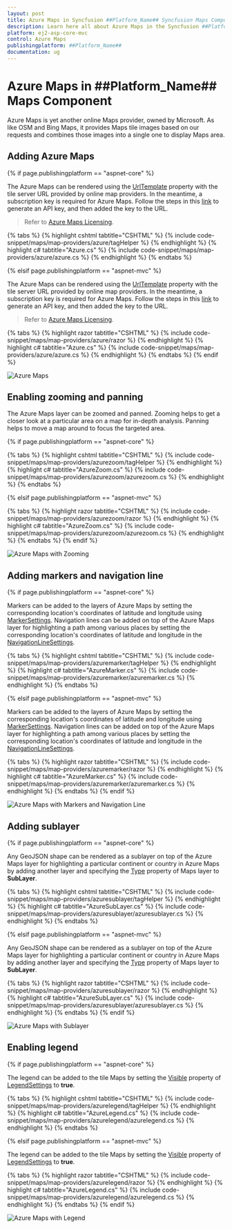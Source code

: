 ```yaml
---
layout: post
title: Azure Maps in Syncfusion ##Platform_Name## Syncfusion Maps Component
description: Learn here all about Azure Maps in the Syncfusion ##Platform_Name## Maps component and much more details.
platform: ej2-asp-core-mvc
control: Azure Maps
publishingplatform: ##Platform_Name##
documentation: ug
---
```


# Azure Maps in ##Platform_Name## Maps Component

Azure Maps is yet another online Maps provider, owned by Microsoft. As like OSM and Bing Maps, it provides Maps tile images based on our requests and combines those images into a single one to display Maps area.

## Adding Azure Maps

{% if page.publishingplatform == "aspnet-core" %}

The Azure Maps can be rendered using the [UrlTemplate](https://help.syncfusion.com/cr/aspnetcore-js2/Syncfusion.EJ2.Maps.MapsLayer.html#Syncfusion_EJ2_Maps_MapsLayer_UrlTemplate) property with the tile server URL provided by online map providers. In the meantime, a subscription key is required for Azure Maps. Follow the steps in this [link](https://docs.microsoft.com/en-us/azure/search/search-security-api-keys) to generate an API key, and then added the key to the URL.

>Refer to [Azure Maps Licensing](https://azure.microsoft.com/en-in/support/legal/).

{% tabs %}
{% highlight cshtml tabtitle="CSHTML" %}
{% include code-snippet/maps/map-providers/azure/tagHelper %}
{% endhighlight %}
{% highlight c# tabtitle="Azure.cs" %}
{% include code-snippet/maps/map-providers/azure/azure.cs %}
{% endhighlight %}
{% endtabs %}

{% elsif page.publishingplatform == "aspnet-mvc" %}

The Azure Maps can be rendered using the [UrlTemplate](https://help.syncfusion.com/cr/aspnetmvc-js2/Syncfusion.EJ2.Maps.MapsLayer.html#Syncfusion_EJ2_Maps_MapsLayer_UrlTemplate) property with the tile server URL provided by online map providers. In the meantime, a subscription key is required for Azure Maps. Follow the steps in this [link](https://docs.microsoft.com/en-us/azure/search/search-security-api-keys) to generate an API key, and then added the key to the URL.

>Refer to [Azure Maps Licensing](https://azure.microsoft.com/en-in/support/legal/).

{% tabs %}
{% highlight razor tabtitle="CSHTML" %}
{% include code-snippet/maps/map-providers/azure/razor %}
{% endhighlight %}
{% highlight c# tabtitle="Azure.cs" %}
{% include code-snippet/maps/map-providers/azure/azure.cs %}
{% endhighlight %}
{% endtabs %}
{% endif %}

![Azure Maps](../images/MapProviders/azure-maps.PNG)

## Enabling zooming and panning

The Azure Maps layer can be zoomed and panned. Zooming helps to get a closer look at a particular area on a map for in-depth analysis. Panning helps to move a map around to focus the targeted area.

{% if page.publishingplatform == "aspnet-core" %}

{% tabs %}
{% highlight cshtml tabtitle="CSHTML" %}
{% include code-snippet/maps/map-providers/azurezoom/tagHelper %}
{% endhighlight %}
{% highlight c# tabtitle="AzureZoom.cs" %}
{% include code-snippet/maps/map-providers/azurezoom/azurezoom.cs %}
{% endhighlight %}
{% endtabs %}

{% elsif page.publishingplatform == "aspnet-mvc" %}

{% tabs %}
{% highlight razor tabtitle="CSHTML" %}
{% include code-snippet/maps/map-providers/azurezoom/razor %}
{% endhighlight %}
{% highlight c# tabtitle="AzureZoom.cs" %}
{% include code-snippet/maps/map-providers/azurezoom/azurezoom.cs %}
{% endhighlight %}
{% endtabs %}
{% endif %}

![Azure Maps with Zooming](../images/MapProviders/azure-maps-zooming.PNG)

## Adding markers and navigation line

{% if page.publishingplatform == "aspnet-core" %}

Markers can be added to the layers of Azure Maps by setting the corresponding location's coordinates of latitude and longitude using [MarkerSettings](https://help.syncfusion.com/cr/aspnetcore-js2/Syncfusion.EJ2.Maps.MapsLayer.html#Syncfusion_EJ2_Maps_MapsLayer_MarkerSettings). Navigation lines can be added on top of the Azure Maps layer for highlighting a path among various places by setting the corresponding location's coordinates of latitude and longitude in the [NavigationLineSettings](https://help.syncfusion.com/cr/aspnetcore-js2/Syncfusion.EJ2.Maps.MapsLayer.html#Syncfusion_EJ2_Maps_MapsLayer_NavigationLineSettings).

{% tabs %}
{% highlight cshtml tabtitle="CSHTML" %}
{% include code-snippet/maps/map-providers/azuremarker/tagHelper %}
{% endhighlight %}
{% highlight c# tabtitle="AzureMarker.cs" %}
{% include code-snippet/maps/map-providers/azuremarker/azuremarker.cs %}
{% endhighlight %}
{% endtabs %}

{% elsif page.publishingplatform == "aspnet-mvc" %}

Markers can be added to the layers of Azure Maps by setting the corresponding location's coordinates of latitude and longitude using [MarkerSettings](https://help.syncfusion.com/cr/aspnetmvc-js2/Syncfusion.EJ2.Maps.MapsLayer.html#Syncfusion_EJ2_Maps_MapsLayer_MarkerSettings). Navigation lines can be added on top of the Azure Maps layer for highlighting a path among various places by setting the corresponding location's coordinates of latitude and longitude in the [NavigationLineSettings](https://help.syncfusion.com/cr/aspnetmvc-js2/Syncfusion.EJ2.Maps.MapsLayer.html#Syncfusion_EJ2_Maps_MapsLayer_NavigationLineSettings).

{% tabs %}
{% highlight razor tabtitle="CSHTML" %}
{% include code-snippet/maps/map-providers/azuremarker/razor %}
{% endhighlight %}
{% highlight c# tabtitle="AzureMarker.cs" %}
{% include code-snippet/maps/map-providers/azuremarker/azuremarker.cs %}
{% endhighlight %}
{% endtabs %}
{% endif %}

![Azure Maps with Markers and Navigation Line](../images/MapProviders/azure-maps-marker-and-line.PNG)

## Adding sublayer

{% if page.publishingplatform == "aspnet-core" %}

Any GeoJSON shape can be rendered as a sublayer on top of the Azure Maps layer for highlighting a particular continent or country in Azure Maps by adding another layer and specifying the [Type](https://help.syncfusion.com/cr/aspnetcore-js2/Syncfusion.EJ2.Maps.MapsLayer.html#Syncfusion_EJ2_Maps_MapsLayer_Type) property of Maps layer to **SubLayer**.

{% tabs %}
{% highlight cshtml tabtitle="CSHTML" %}
{% include code-snippet/maps/map-providers/azuresublayer/tagHelper %}
{% endhighlight %}
{% highlight c# tabtitle="AzureSubLayer.cs" %}
{% include code-snippet/maps/map-providers/azuresublayer/azuresublayer.cs %}
{% endhighlight %}
{% endtabs %}

{% elsif page.publishingplatform == "aspnet-mvc" %}

Any GeoJSON shape can be rendered as a sublayer on top of the Azure Maps layer for highlighting a particular continent or country in Azure Maps by adding another layer and specifying the [Type](https://help.syncfusion.com/cr/aspnetmvc-js2/Syncfusion.EJ2.Maps.MapsLayer.html#Syncfusion_EJ2_Maps_MapsLayer_Type) property of Maps layer to **SubLayer**.

{% tabs %}
{% highlight razor tabtitle="CSHTML" %}
{% include code-snippet/maps/map-providers/azuresublayer/razor %}
{% endhighlight %}
{% highlight c# tabtitle="AzureSubLayer.cs" %}
{% include code-snippet/maps/map-providers/azuresublayer/azuresublayer.cs %}
{% endhighlight %}
{% endtabs %}
{% endif %}

![Azure Maps with Sublayer](../images/MapProviders/azure-map-sublayer.PNG)

## Enabling legend

{% if page.publishingplatform == "aspnet-core" %}

The legend can be added to the tile Maps by setting the [Visible](https://help.syncfusion.com/cr/aspnetcore-js2/Syncfusion.EJ2.Maps.MapsLegendSettings.html#Syncfusion_EJ2_Maps_MapsLegendSettings_Visible) property of [LegendSettings](https://help.syncfusion.com/cr/aspnetcore-js2/Syncfusion.EJ2.Maps.Maps.html#Syncfusion_EJ2_Maps_Maps_LegendSettings) to **true**.

{% tabs %}
{% highlight cshtml tabtitle="CSHTML" %}
{% include code-snippet/maps/map-providers/azurelegend/tagHelper %}
{% endhighlight %}
{% highlight c# tabtitle="AzureLegend.cs" %}
{% include code-snippet/maps/map-providers/azurelegend/azurelegend.cs %}
{% endhighlight %}
{% endtabs %}

{% elsif page.publishingplatform == "aspnet-mvc" %}

The legend can be added to the tile Maps by setting the [Visible](https://help.syncfusion.com/cr/aspnetmvc-js2/Syncfusion.EJ2.Maps.MapsLegendSettings.html#Syncfusion_EJ2_Maps_MapsLegendSettings_Visible) property of [LegendSettings](https://help.syncfusion.com/cr/aspnetmvc-js2/Syncfusion.EJ2.Maps.Maps.html#Syncfusion_EJ2_Maps_Maps_LegendSettings) to **true**.

{% tabs %}
{% highlight razor tabtitle="CSHTML" %}
{% include code-snippet/maps/map-providers/azurelegend/razor %}
{% endhighlight %}
{% highlight c# tabtitle="AzureLegend.cs" %}
{% include code-snippet/maps/map-providers/azurelegend/azurelegend.cs %}
{% endhighlight %}
{% endtabs %}
{% endif %}

![Azure Maps with Legend](../images/MapProviders/azure-map-legend.PNG)
